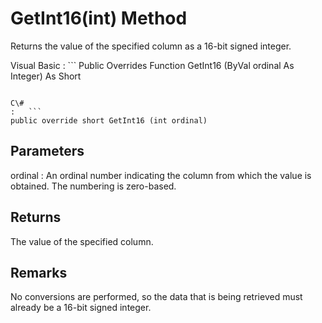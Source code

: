<!-- loio3c1691476c5f1014ab8184d2ad789de3 -->

# GetInt16\(int\) Method

Returns the value of the specified column as a 16-bit signed integer.



Visual Basic
:   ```
Public Overrides Function GetInt16 (ByVal ordinal As Integer) As Short
```

C\#
:   ```
public override short GetInt16 (int ordinal)
```



## Parameters

ordinal
:   An ordinal number indicating the column from which the value is obtained. The numbering is zero-based.



## Returns

The value of the specified column.



## Remarks

No conversions are performed, so the data that is being retrieved must already be a 16-bit signed integer.

